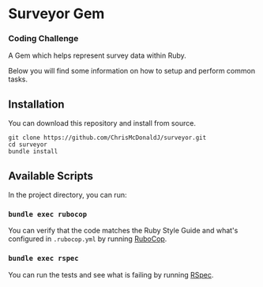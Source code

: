 # Surveyor Gem
### Coding Challenge

A Gem which helps represent survey data within Ruby.

Below you will find some information on how to setup and perform common tasks.

## Installation

You can download this repository and install from source.

```
git clone https://github.com/ChrisMcDonaldJ/surveyor.git
cd surveyor
bundle install
```

## Available Scripts

In the project directory, you can run:

### `bundle exec rubocop`

You can verify that the code matches the Ruby Style Guide and what's configured in `.rubocop.yml` by running [RuboCop](https://rubocop.readthedocs.io/en/latest/).

### `bundle exec rspec`

You can run the tests and see what is failing by running [RSpec](http://rspec.info/documentation/).

